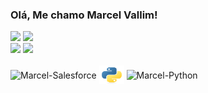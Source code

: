 ### Olá, Me chamo Marcel Vallim!

<div>
<img width="47.5%" src="https://github-readme-stats.vercel.app/api?username=MarcelVallim&show_icons=true&theme=radical"/>
<img width="42.5%" src="https://github-readme-stats.vercel.app/api/top-langs/?username=MarcelVallim&layout=compact&theme=dracula"/>



                 
</div>
<div> 
  <a href="mailto:marcelvallim1810@gmail.com"><img src="https://img.shields.io/badge/-Gmail-%23333?style=for-the-badge&logo=gmail&logoColor=white" target="_blank"></a>
  <a href="https://www.linkedin.com/in/marcel-vallim-224310250" target="_blank"><img src="https://img.shields.io/badge/-LinkedIn-%230077B5?style=for-the-badge&logo=linkedin&logoColor=white" target="_blank"></a> 
  
</div>

<div style="display: inline_block"><br>
     <img align="center" alt="Marcel-Salesforce" height="30" width="40" src="https://cdn.jsdelivr.net/gh/devicons/devicon/icons/salesforce/salesforce-original.svg" />
     <img align="center" alt="Marcel-Python" height="30" width="40" src="https://raw.githubusercontent.com/devicons/devicon/master/icons/python/python-original.svg">
     <img align="center" alt="Marcel-Python" height="30" width="40" src="https://www.freepnglogos.com/uploads/javascript-png/javascript-logo-transparent-logo-javascript-images-3.png">
    


</div>
